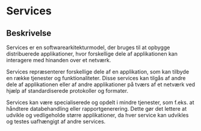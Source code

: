 # Services

## Beskrivelse

Services er en softwarearkitekturmodel, der bruges til at opbygge distribuerede applikationer, hvor forskellige dele af applikationen kan interagere med hinanden over et netværk.

Services repræsenterer forskellige dele af en applikation, som kan tilbyde en række tjenester og funktionaliteter. Disse services kan tilgås af andre dele af applikationen eller af andre applikationer på tværs af et netværk ved hjælp af standardiserede protokoller og formater.

Services kan være specialiserede og opdelt i mindre tjenester, som f.eks. at håndtere databehandling eller rapportgenerering. Dette gør det lettere at udvikle og vedligeholde større applikationer, da hver service kan udvikles og testes uafhængigt af andre services.
